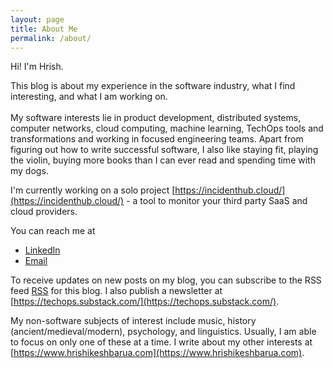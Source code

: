 ```yaml
---
layout: page
title: About Me
permalink: /about/
---
```


Hi! I'm Hrish. 

This blog is about my experience in the software industry, what I find interesting, and what I am working on. <br><br>
My software interests lie in product development, distributed systems, computer networks, cloud computing, machine learning, 
TechOps tools and transformations and working in focused engineering teams. Apart from figuring out how to write successful software, 
I also like staying fit, playing the violin, buying more books than I can ever read and spending time with my dogs. <br>

I'm currently working on a solo project [https://incidenthub.cloud/](https://incidenthub.cloud/) - a tool to monitor your third party SaaS and cloud providers.

You can reach me at
- [LinkedIn](https://www.linkedin.com/in/hrishikeshbarua/)
- [Email](mailto:talonx@gmail.com)

To receive updates on new posts on my blog, you can subscribe to the RSS feed [RSS](https://feeds.feedburner.com/deepinspace/tech) for this blog. 
I also publish a newsletter at [https://techops.substack.com/](https://techops.substack.com/).

My non-software subjects of interest include music, history (ancient/medieval/modern), psychology, and linguistics.
Usually, I am able to focus on only one of these at a time. I write about my other interests at [https://www.hrishikeshbarua.com](https://www.hrishikeshbarua.com). 
<br>
